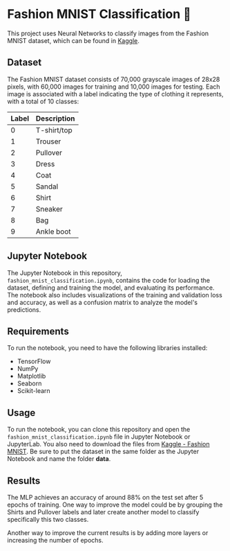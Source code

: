 # Fashion MNIST Classification 👕

This project uses Neural Networks to classify images from the Fashion MNIST dataset, which can be found in [Kaggle](https://www.kaggle.com/zalando-research/fashionmnist).

## Dataset

The Fashion MNIST dataset consists of 70,000 grayscale images of 28x28 pixels, with 60,000 images for training and 10,000 images for testing. Each image is associated with a label indicating the type of clothing it represents, with a total of 10 classes:

| Label | Description |
|-------|-------------|
| 0     | T-shirt/top |
| 1     | Trouser     |
| 2     | Pullover    |
| 3     | Dress       |
| 4     | Coat        |
| 5     | Sandal      |
| 6     | Shirt       |
| 7     | Sneaker     |
| 8     | Bag         |
| 9     | Ankle boot  |


## Jupyter Notebook

The Jupyter Notebook in this repository, `fashion_mnist_classification.ipynb`, contains the code for loading the dataset, defining and training the model, and evaluating its performance. The notebook also includes visualizations of the training and validation loss and accuracy, as well as a confusion matrix to analyze the model's predictions.

## Requirements

To run the notebook, you need to have the following libraries installed:

- TensorFlow
- NumPy
- Matplotlib
- Seaborn
- Scikit-learn

## Usage

To run the notebook, you can clone this repository and open the `fashion_mnist_classification.ipynb` file in Jupyter Notebook or JupyterLab. You also need to download the files from [Kaggle - Fashion MNIST](https://www.kaggle.com/datasets/zalando-research/fashionmnist/code?datasetId=2243&sortBy=voteCount). Be sure to put the dataset in the same folder as the Jupyter Notebook and name the folder **data**.


## Results

The MLP achieves an accuracy of around 88% on the test set after 5 epochs of training. One way to improve the model could be by grouping the Shirts and Pullover labels and later create another model to classify specifically this two classes.

Another way to improve the current results is by adding more layers or increasing the number of epochs.

